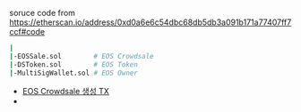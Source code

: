 soruce code from https://etherscan.io/address/0xd0a6e6c54dbc68db5db3a091b171a77407ff7ccf#code

```bash
|
|-EOSSale.sol        # EOS Crowdsale
|-DSToken.sol        # EOS Token
|-MultiSigWallet.sol # EOS Owner


```


- [EOS Crowdsale 생성 TX](https://etherscan.io/tx/0x476ac1573da276ca81105a579132aeced6912db19ffd2a617698e7068696191b)
-
